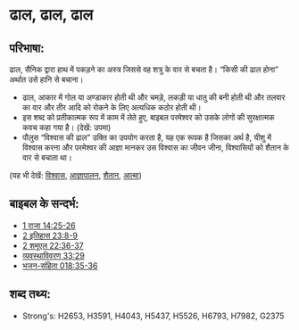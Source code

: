 ﻿# ढाल, ढाल, ढाल #  

## परिभाषा: ##

ढाल, सैनिक द्वारा हाथ में पकड़ने का अस्त्र जिससे वह शत्रु के वार से बचता है। “किसी की ढाल होना” अर्थात उसे हानि से बचाना।

* ढाल, आकार में गोल या अण्डाकार होती थी और चमड़े, लकड़ी या धातु की बनी होती थी और तलवार का वार और तीर आदि को रोकने के लिए अत्यधिक कठोर होती थी। 
* इस शब्द को प्रतीकात्मक रूप में काम में लेते हुए, बाइबल परमेश्वर को उसके लोगों की सुरक्षात्मक कवच कहा गया है। (देखें: उपमा)
* पौलुस “विश्वास की ढाल” उक्ति का उपयोग करता है, यह एक रूपक है जिसका अर्थ है, यीशु में विश्वास करना और परमेश्वर की आज्ञा मानकर उस विश्वास का जीवन जीना, विश्वासियों को शैतान के वार से बचाता था।

(यह भी देखें: [विश्वास](../kt/faith.md), [आज्ञापालन](../other/obey.md), [शैतान](../kt/satan.md), [आत्मा](../kt/spirit.md))

## बाइबल के सन्दर्भ: ##

* [1 राजा 14:25-26](rc://en/tn/help/1ki/14/25)
* [2 इतिहास 23:8-9](rc://en/tn/help/2ch/23/08)
* [2 शमूएल 22:36-37](rc://en/tn/help/2sa/22/36)
* [व्यवस्थाविवरण 33:29](rc://en/tn/help/deu/33/29)
* [भजन-संहिता 018:35-36](rc://en/tn/help/psa/018/035)

## शब्द तथ्य: ##

* Strong's: H2653, H3591, H4043, H5437, H5526, H6793, H7982, G2375
